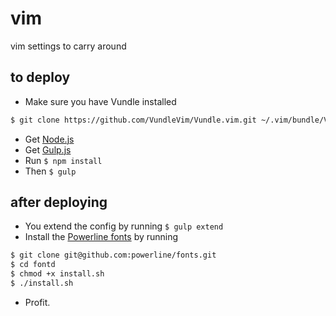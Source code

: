 # vim
vim settings to carry around

## to deploy
- Make sure you have Vundle installed
```bash
$ git clone https://github.com/VundleVim/Vundle.vim.git ~/.vim/bundle/Vundle.vim
```
- Get [Node.js][1]
- Get [Gulp.js][2]
- Run `$ npm install`
- Then `$ gulp`

## after deploying
- You extend the config by running `$ gulp extend`
- Install the [Powerline fonts][3] by running
```bash
$ git clone git@github.com:powerline/fonts.git
$ cd fontd
$ chmod +x install.sh
$ ./install.sh
```
- Profit.

[1]: https://nodejs.org
[2]: http://gulpjs.com
[3]: https://powerline.readthedocs.io/en/master/installation/osx.html#vim-installation
